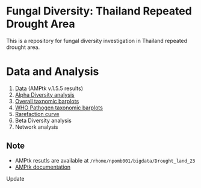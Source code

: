 # Fungal Diversity: Thailand Repeated Drought Area
This is a repository for fungal diversity investigation in Thailand repeated drought area.

# Data and Analysis
1. [Data](Data) (AMPtk v.1.5.5 results)
2. [Alpha Diversity analysis](Alpha_Div.Rmd)
3. [Overall taxnomic barplots](Taxo_Barplots.Rmd)
4. [WHO Pathogen taxonomic barplots](Taxo_Barplot_WHO_Pathogens.Rmd)
5. [Rarefaction curve](Rare_curve.Rmd)
6. Beta Diversity analysis
7. Network analysis

## Note
- AMPtk resutls are available at `/rhome/npomb001/bigdata/Drought_land_23`
- [AMPtk documentation](https://amptk.readthedocs.io/en/latest/)


Update
